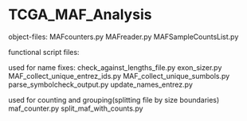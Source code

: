 TCGA_MAF_Analysis
=================
object-files:
MAFcounters.py
MAFreader.py
MAFSampleCountsList.py

functional script files:

used for name fixes:
check_against_lengths_file.py
exon_sizer.py
MAF_collect_unique_entrez_ids.py
MAF_collect_unique_sumbols.py
parse_symbolcheck_output.py
update_names_entrez.py


used for counting and grouping(splitting file by size boundaries)
maf_counter.py
split_maf_with_counts.py